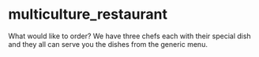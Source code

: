 # multiculture_restaurant
 What would like to order? We have three chefs each with their special dish and they all can serve you the dishes from the generic menu.
